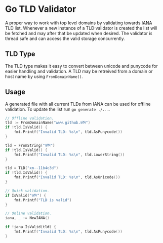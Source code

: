 # Go TLD Validator

A proper way to work with top level domains by validating towards
[IANA](https://data.iana.org/TLD/tlds-alpha-by-domain.txt) TLD list. Whenever a
new instance of a TLD validator is created the list will be fetched and may
after that be updated when desired. The validator is thread safe and can access
the valid storage concurrently.

## TLD Type

The TLD type makes it easy to convert between unicode and punycode for easier
handling and validation. A TLD may be retreived from a domain or host name by
using `FromDomainName()`.

## Usage

A generated file with all current TLDs from IANA can be used for offline
validation. To update the list run `go generate ./...`.

```go
// Offline validation.
tld := FromDomainName("www.github.कॉम")
if !tld.IsValid() {
    fmt.Printf("Invalid TLD: %s\n", tld.AsPunycode())
}

tld = FromString("कॉम")
if !tld.IsValid() {
    fmt.Printf("Invalid TLD: %s\n", tld.LowerString())
}

tld = TLD("xn--11b4c3d")
if !tld.IsValid() {
    fmt.Printf("Invalid TLD: %s\n", tld.AsUnicode())
}

// Quick validation.
if IsValid("कॉम") {
    fmt.Printf("TLD is valid")
}

// Online validation.
iana, _ := NewIANA()

if !iana.IsValid(tld) {
    fmt.Printf("Invalid TLD: %s\n", tld.AsPunycode())
}
```
